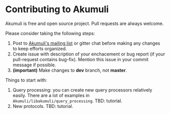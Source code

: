 Contributing to Akumuli
=======================

Akumuli is free and open source project. Pull requests are always welcome.

Please consider taking the following steps:

1. Post to [Akumuli's mailing list](https://groups.google.com/forum/#!forum/akumuli) or gitter chat 
before making any changes to keep efforts organized.
2. Create issue with description of your enchacement or bug report (if your pull-request contains bug-fix). Mention this
issue in your commit message if possible.
3. __(important)__ Make changes to **dev** branch, not **master**.

Things to start with:

1. Query processing: you can create new query processors relatively easily. 
There are a lot of examples in `Akumuli/libakumuli/query_processing`. TBD: tutorial.
2. New protocols. TBD: tutorial.

